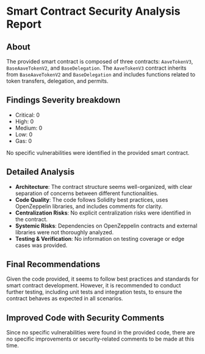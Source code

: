 # Smart Contract Security Analysis Report

## About
The provided smart contract is composed of three contracts: `AaveTokenV3`, `BaseAaveTokenV2`, and `BaseDelegation`. The `AaveTokenV3` contract inherits from `BaseAaveTokenV2` and `BaseDelegation` and includes functions related to token transfers, delegation, and permits.

## Findings Severity breakdown
- Critical: 0
- High: 0
- Medium: 0
- Low: 0
- Gas: 0

No specific vulnerabilities were identified in the provided smart contract.

## Detailed Analysis
- **Architecture**: The contract structure seems well-organized, with clear separation of concerns between different functionalities.
- **Code Quality**: The code follows Solidity best practices, uses OpenZeppelin libraries, and includes comments for clarity.
- **Centralization Risks**: No explicit centralization risks were identified in the contract.
- **Systemic Risks**: Dependencies on OpenZeppelin contracts and external libraries were not thoroughly analyzed.
- **Testing & Verification**: No information on testing coverage or edge cases was provided.

## Final Recommendations
Given the code provided, it seems to follow best practices and standards for smart contract development. However, it is recommended to conduct further testing, including unit tests and integration tests, to ensure the contract behaves as expected in all scenarios.

## Improved Code with Security Comments
Since no specific vulnerabilities were found in the provided code, there are no specific improvements or security-related comments to be made at this time.
